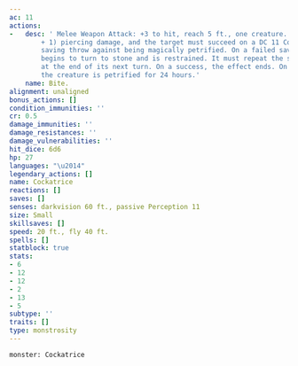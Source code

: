 ```yaml
---
ac: 11
actions:
-   desc: ' Melee Weapon Attack: +3 to hit, reach 5 ft., one creature. Hit: 3 (1d4
        + 1) piercing damage, and the target must succeed on a DC 11 Constitution
        saving throw against being magically petrified. On a failed save, the creature
        begins to turn to stone and is restrained. It must repeat the saving throw
        at the end of its next turn. On a success, the effect ends. On a failure,
        the creature is petrified for 24 hours.'
    name: Bite.
alignment: unaligned
bonus_actions: []
condition_immunities: ''
cr: 0.5
damage_immunities: ''
damage_resistances: ''
damage_vulnerabilities: ''
hit_dice: 6d6
hp: 27
languages: "\u2014"
legendary_actions: []
name: Cockatrice
reactions: []
saves: []
senses: darkvision 60 ft., passive Perception 11
size: Small
skillsaves: []
speed: 20 ft., fly 40 ft.
spells: []
statblock: true
stats:
- 6
- 12
- 12
- 2
- 13
- 5
subtype: ''
traits: []
type: monstrosity
---
```

```statblock
monster: Cockatrice
```